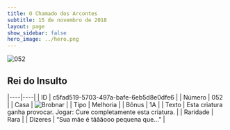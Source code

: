 ```yaml
---
title: O Chamado dos Arcontes
subtitle: 15 de novembro de 2018
layout: page
show_sidebar: false
hero_image: ../hero.png
---
```


![052](https://cdn.keyforgegame.com/media/card_front/pt/341_052_9664WG465QGC_pt.png)

## Rei do Insulto

|----|----|
| ID | c5fad519-5703-497a-bafe-6eb5d8e0dfe6 |
| Número | 052 |
| Casa | ![Brobnar](https://archonarcana.com/images/thumb/e/e0/Brobnar.png/22px-Brobnar.png "Brobnar") |
| Tipo | Melhoria |
| Bônus | 1A |
| Texto | Esta criatura ganha provocar. Jogar: Cure completamente esta criatura. |
| Raridade | Rara |
| Dizeres | “Sua mãe é tãããooo pequena que...” |
